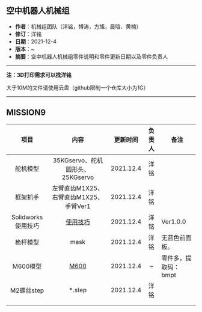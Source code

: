 ## 空中机器人机械组

- **作者**：机械组团队（洋铭，博涛，方旭，晨晗、黄楠）
- **修订**：洋铭
- **日期**：2021-12-4
- **版本**：~
- **摘要**：空中机器人机械组零件说明和零件更新日期以及零件负责人

------
**注：3D打印需求可以找洋铭**

大于10M的文件请使用云盘（github限制一个仓库大小为1G）

------


## MISSION9

|        项目        |                             内容                             | 更新时间  | 负责人 | 备注                 |
| :----------------: | :----------------------------------------------------------: | :-------: | :----: | -------------------- |
|      舵机模型      |               35KGservo、舵机圆形头、25KGservo               | 2021.12.4 |  洋铭  |                      |
|      框架抓手      |            左臂直齿M1X25、右臂直齿M1X25、手臂Ver1            | 2021.12.4 |  洋铭  |                      |
| Solidworks使用技巧 | [使用技巧](https://github.com/zhangseammm/SYSUSwiftMechanical/blob/main/Solidworks%E4%BD%BF%E7%94%A8%E6%8A%80%E5%B7%A7/Solidworks%E4%BD%BF%E7%94%A8%E6%8A%80%E5%B7%A7.md) | 2021.12.4 |  洋铭  | Ver1.0.0             |
|      桅杆模型      |                             mask                             | 2021.12.4 |  洋铭  | 无蓝色前面板。       |
|      M600模型      |   [M600]( https://pan.baidu.com/s/12hl3yvaf_fCNm0fPz40NBA)   | 2021.12.4 |   ~    | 零件多，提取码：bmpt |
|     M2螺丝step     |                            *.step                            | 2021.12.4 |  洋铭  |                      |
|                    |                                                              |           |        |                      |
|                    |                                                              |           |        |                      |


